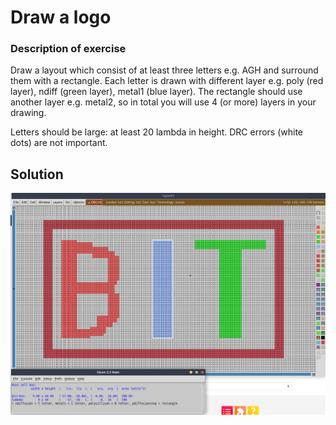 # Draw a logo

### Description of exercise
Draw a layout which consist of at least three letters e.g. AGH and surround them with a rectangle. Each letter is drawn with different layer e.g. poly (red layer), ndiff (green layer), metal1 (blue layer).  The rectangle should use another layer e.g. metal2, so in total you will use 4 (or more) layers in your drawing.

Letters should be large: at least 20 lambda in height. DRC errors (white dots) are not important.

## Solution
<p align="center">
  <img src ="logo.png" width = "700" title="photo">  
</p>

